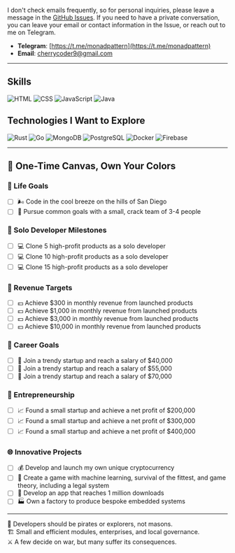 I don't check emails frequently, so for personal inquiries, please leave a message in the [GitHub Issues](https://github.com/cherrycoder9/cherrycoder9/issues). If you need to have a private conversation, you can leave your email or contact information in the Issue, or reach out to me on Telegram.

- **Telegram**: [https://t.me/monadpattern](https://t.me/monadpattern)
- **Email**: [cherrycoder9@gmail.com](mailto:cherrycoder9@gmail.com)

---
## Skills

![HTML](https://img.shields.io/badge/HTML-E34F26?style=for-the-badge&logo=html5&logoColor=white)
![CSS](https://img.shields.io/badge/CSS-1572B6?style=for-the-badge&logo=css3&logoColor=white)
![JavaScript](https://img.shields.io/badge/JavaScript-F7DF1E?style=for-the-badge&logo=javascript&logoColor=black)
![Java](https://img.shields.io/badge/Java-007396?style=for-the-badge&logo=openjdk&logoColor=white)

## Technologies I Want to Explore

![Rust](https://img.shields.io/badge/Rust-000000?style=for-the-badge&logo=rust&logoColor=white)
![Go](https://img.shields.io/badge/Go-00ADD8?style=for-the-badge&logo=go&logoColor=white)
![MongoDB](https://img.shields.io/badge/MongoDB-47A248?style=for-the-badge&logo=mongodb&logoColor=white)
![PostgreSQL](https://img.shields.io/badge/PostgreSQL-336791?style=for-the-badge&logo=postgresql&logoColor=white)
![Docker](https://img.shields.io/badge/Docker-2496ED?style=for-the-badge&logo=docker&logoColor=white)
![Firebase](https://img.shields.io/badge/Firebase-FFCA28?style=for-the-badge&logo=firebase&logoColor=white)

---
## 🎨 One-Time Canvas, Own Your Colors

### 🌴 Life Goals
- [ ] 🌬️ Code in the cool breeze on the hills of San Diego
- [ ] 👥 Pursue common goals with a small, crack team of 3-4 people

### 🚀 Solo Developer Milestones
- [ ] 💻 Clone 5 high-profit products as a solo developer
- [ ] 💻 Clone 10 high-profit products as a solo developer
- [ ] 💻 Clone 15 high-profit products as a solo developer

### 💸 Revenue Targets
- [ ] 💵 Achieve $300 in monthly revenue from launched products
- [ ] 💵 Achieve $1,000 in monthly revenue from launched products
- [ ] 💵 Achieve $3,000 in monthly revenue from launched products
- [ ] 💵 Achieve $10,000 in monthly revenue from launched products

### 💼 Career Goals
- [ ] 🚀 Join a trendy startup and reach a salary of $40,000
- [ ] 🚀 Join a trendy startup and reach a salary of $55,000
- [ ] 🚀 Join a trendy startup and reach a salary of $70,000

### 🏢 Entrepreneurship
- [ ] 📈 Found a small startup and achieve a net profit of $200,000
- [ ] 📈 Found a small startup and achieve a net profit of $300,000
- [ ] 📈 Found a small startup and achieve a net profit of $400,000

### 🌐 Innovative Projects
- [ ] 💰 Develop and launch my own unique cryptocurrency
- [ ] 🧠 Create a game with machine learning, survival of the fittest, and game theory, including a legal system
- [ ] 📱 Develop an app that reaches 1 million downloads
- [ ] 🏭 Own a factory to produce bespoke embedded systems

---
🧭 Developers should be pirates or explorers, not masons.  
🏗️ Small and efficient modules, enterprises, and local governance.  
⚔️ A few decide on war, but many suffer its consequences.  

<!--
**cherrycoder9/cherrycoder9** is a ✨ _special_ ✨ repository because its `README.md` (this file) appears on your GitHub profile.

Here are some ideas to get you started:

- 🔭 I’m currently working on ...
- 🌱 I’m currently learning ...
- 👯 I’m looking to collaborate on ...
- 🤔 I’m looking for help with ...
- 💬 Ask me about ...
- 📫 How to reach me: ...
- 😄 Pronouns: ...
- ⚡ Fun fact: ...
-->
